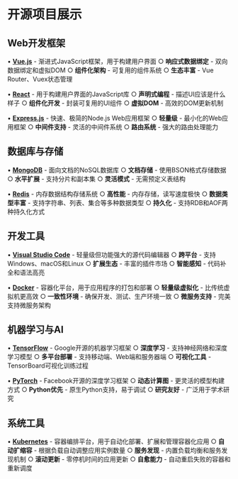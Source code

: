 # 开源项目展示

## Web开发框架
• [**Vue.js**](https://github.com/vuejs/vue) - 渐进式JavaScript框架，用于构建用户界面
  ○ **响应式数据绑定** - 双向数据绑定和虚拟DOM
  ○ **组件化架构** - 可复用的组件系统
  ○ **生态丰富** - Vue Router、Vuex状态管理

• [**React**](https://github.com/facebook/react) - 用于构建用户界面的JavaScript库
  ○ **声明式编程** - 描述UI应该是什么样子
  ○ **组件化开发** - 封装可复用的UI组件
  ○ **虚拟DOM** - 高效的DOM更新机制

• [**Express.js**](https://github.com/expressjs/express) - 快速、极简的Node.js Web应用框架
  ○ **轻量级** - 最小化的Web应用框架
  ○ **中间件支持** - 灵活的中间件系统
  ○ **路由系统** - 强大的路由处理能力

## 数据库与存储
• [**MongoDB**](https://github.com/mongodb/mongo) - 面向文档的NoSQL数据库
  ○ **文档存储** - 使用BSON格式存储数据
  ○ **水平扩展** - 支持分片和副本集
  ○ **灵活模式** - 无需预定义表结构

• [**Redis**](https://github.com/redis/redis) - 内存数据结构存储系统
  ○ **高性能** - 内存存储，读写速度极快
  ○ **数据类型丰富** - 支持字符串、列表、集合等多种数据类型
  ○ **持久化** - 支持RDB和AOF两种持久化方式

## 开发工具
• [**Visual Studio Code**](https://github.com/microsoft/vscode) - 轻量级但功能强大的源代码编辑器
  ○ **跨平台** - 支持Windows、macOS和Linux
  ○ **扩展生态** - 丰富的插件市场
  ○ **智能感知** - 代码补全和语法高亮

• [**Docker**](https://github.com/docker/docker-ce) - 容器化平台，用于应用程序的打包和部署
  ○ **轻量级虚拟化** - 比传统虚拟机更高效
  ○ **一致性环境** - 确保开发、测试、生产环境一致
  ○ **微服务支持** - 完美支持微服务架构

## 机器学习与AI
• [**TensorFlow**](https://github.com/tensorflow/tensorflow) - Google开源的机器学习框架
  ○ **深度学习** - 支持神经网络和深度学习模型
  ○ **多平台部署** - 支持移动端、Web端和服务器端
  ○ **可视化工具** - TensorBoard可视化训练过程

• [**PyTorch**](https://github.com/pytorch/pytorch) - Facebook开源的深度学习框架
  ○ **动态计算图** - 更灵活的模型构建方式
  ○ **Python优先** - 原生Python支持，易于调试
  ○ **研究友好** - 广泛用于学术研究

## 系统工具
• [**Kubernetes**](https://github.com/kubernetes/kubernetes) - 容器编排平台，用于自动化部署、扩展和管理容器化应用
  ○ **自动扩缩容** - 根据负载自动调整应用实例数量
  ○ **服务发现** - 内置负载均衡和服务发现机制
  ○ **滚动更新** - 零停机时间的应用更新
  ○ **自愈能力** - 自动重启失败的容器和重新调度